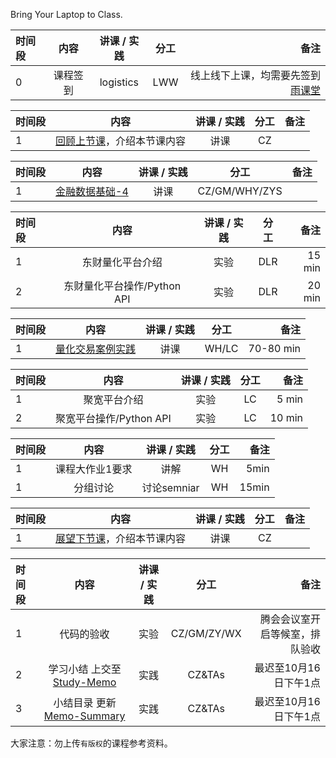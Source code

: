 
Bring Your Laptop to Class. 

|时间段     |  内容    | 讲课 / 实践     |  分工  |备注       |
| :---     |   :----:    |   :----:    |    :----:    |       ---: |
|    0     | 课程签到     |  logistics   |     LWW     |   线上线下上课，均需要先签到[雨课堂](http://pro.ykt.io)     |

|时间段     |  内容    | 讲课 / 实践     |  分工  |备注       |
| :---      |   :----:    |   :----:    |    :----:    |       ---: |
|   1       | [回顾上节课](../WW3/WW3-Plan.md)，介绍本节课内容     |  讲课    |     CZ     |         |

| 时间段 |                         内容                         | 讲课 / 实践 |   分工    |                                备注 |
| :----- | :--------------------------------------------------: | :---------: | :-------: | ----------------------------------: |
| 1      | [金融数据基础-4](../../../learnFBD/4-FBD.md) |    讲课     | CZ/GM/WHY/ZYS |   |

|时间段     |  内容    | 讲课 / 实践     |  分工  |备注       |
| :---      |   :----:    |   :----:    |    :----:    |       ---: |
|    1      |  东财量化平台介绍  |  实验    |     DLR    |    15 min    |
|    2      |  东财量化平台操作/Python API  |  实验    |     DLR    |    20 min    |


|时间段     |  内容    | 讲课 / 实践     |  分工  |备注       |
| :---      |   :----:    |   :----:    |    :----:    |       ---: |
|    1      | [量化交易案例实践](WW4-Quant.md) |  讲课   |    WH/LC     |   70-80 min     |


|时间段     |  内容    | 讲课 / 实践     |  分工  |备注       |
| :---      |   :----:    |   :----:    |    :----:    |       ---: |
|    1      |  聚宽平台介绍  |  实验    |     LC    |    5 min    |
|    2      |  聚宽平台操作/Python API  |  实验    |     LC    |    10 min    |


|时间段     |  内容    | 讲课 / 实践     |  分工  |备注       |
| :---      |   :----:    |   :----:    |    :----:    |       ---: |
|    1      | 课程大作业1要求 |   讲解   |    WH     |    5min     |
|    1      | 分组讨论 |   讨论semniar   |    WH     |    15min     |


|时间段     |  内容    | 讲课 / 实践     |  分工  |   备注       |
| :---      |   :----:    |   :----:    |    :----:    |       ---:   |
|    1      | [展望下节课](../WW5/WW5-Plan.md)，介绍本节课内容     |  讲课    |     CZ     |         |


|时间段     |  内容    | 讲课 / 实践     |  分工  | 备注       |
| :---      |   :----:    |   :----:    |    :----:    |       ---: |
|   1      |  代码的验收     |  实验   |     CZ/GM/ZY/WX     |    腾会会议室开启等候室，排队验收     |
|   2      |  学习小结 上交至[Study-Memo](../../Memos/Study-Memo)    |  实践    |     CZ&TAs     |   最迟至10月16日下午1点      |
|   3      |  小结目录 更新 [Memo-Summary](../../Memos/Memo-Summary)  |  实践    |     CZ&TAs     |   最迟至10月16日下午1点      |



大家注意：勿上传``有版权``的课程参考资料。
